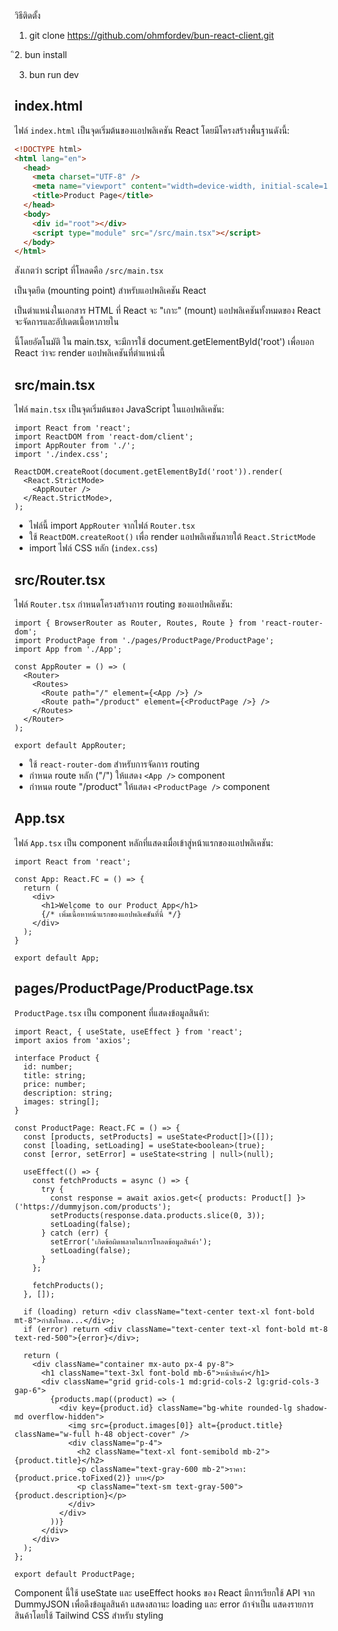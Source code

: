 วิธีติดตั้ง

1. git clone https://github.com/ohmfordev/bun-react-client.git

ิ2. bun install

3. bun run dev




## index.html

ไฟล์ `index.html` เป็นจุดเริ่มต้นของแอปพลิเคชัน React โดยมีโครงสร้างพื้นฐานดังนี้:

```html
<!DOCTYPE html>
<html lang="en">
  <head>
    <meta charset="UTF-8" />
    <meta name="viewport" content="width=device-width, initial-scale=1.0" />
    <title>Product Page</title>
  </head>
  <body>
    <div id="root"></div>
    <script type="module" src="/src/main.tsx"></script>
  </body>
</html>
```

สังเกตว่า script ที่โหลดคือ `/src/main.tsx`

<div id="root"></div> เป็นจุดยึด (mounting point) สำหรับแอปพลิเคชัน React 

เป็นตำแหน่งในเอกสาร HTML ที่ React จะ "เกาะ" (mount) แอปพลิเคชันทั้งหมดของ
React จะจัดการและอัปเดตเนื้อหาภายใน <div> นี้โดยอัตโนมัติ
ใน main.tsx, จะมีการใช้ document.getElementById('root') เพื่อบอก React ว่าจะ render แอปพลิเคชันที่ตำแหน่งนี้
## src/main.tsx

ไฟล์ `main.tsx` เป็นจุดเริ่มต้นของ JavaScript ในแอปพลิเคชัน:
```tsx
import React from 'react';
import ReactDOM from 'react-dom/client';
import AppRouter from './';
import './index.css';

ReactDOM.createRoot(document.getElementById('root')).render(
  <React.StrictMode>
    <AppRouter />
  </React.StrictMode>,
);
```

- ไฟล์นี้ import `AppRouter` จากไฟล์ `Router.tsx`
- ใช้ `ReactDOM.createRoot()` เพื่อ render แอปพลิเคชันภายใต้ `React.StrictMode`
- import ไฟล์ CSS หลัก (`index.css`)

## src/Router.tsx

ไฟล์ `Router.tsx` กำหนดโครงสร้างการ routing ของแอปพลิเคชัน:

```tsx
import { BrowserRouter as Router, Routes, Route } from 'react-router-dom';
import ProductPage from './pages/ProductPage/ProductPage';
import App from './App';

const AppRouter = () => (
  <Router>
    <Routes>
      <Route path="/" element={<App />} />
      <Route path="/product" element={<ProductPage />} />
    </Routes>
  </Router>
);

export default AppRouter;
```

- ใช้ `react-router-dom` สำหรับการจัดการ routing
- กำหนด route หลัก ("/") ให้แสดง `<App />` component
- กำหนด route "/product" ให้แสดง `<ProductPage />` component

## App.tsx

ไฟล์ `App.tsx` เป็น component หลักที่แสดงเมื่อเข้าสู่หน้าแรกของแอปพลิเคชัน:

```tsx
import React from 'react';

const App: React.FC = () => {
  return (
    <div>
      <h1>Welcome to our Product App</h1>
      {/* เพิ่มเนื้อหาหน้าแรกของแอปพลิเคชันที่นี่ */}
    </div>
  );
}

export default App;
```

## pages/ProductPage/ProductPage.tsx

`ProductPage.tsx` เป็น component ที่แสดงข้อมูลสินค้า:

```tsx
import React, { useState, useEffect } from 'react';
import axios from 'axios';

interface Product {
  id: number;
  title: string;
  price: number;
  description: string;
  images: string[];
}

const ProductPage: React.FC = () => {
  const [products, setProducts] = useState<Product[]>([]);
  const [loading, setLoading] = useState<boolean>(true);
  const [error, setError] = useState<string | null>(null);

  useEffect(() => {
    const fetchProducts = async () => {
      try {
        const response = await axios.get<{ products: Product[] }>('https://dummyjson.com/products');
        setProducts(response.data.products.slice(0, 3));
        setLoading(false);
      } catch (err) {
        setError('เกิดข้อผิดพลาดในการโหลดข้อมูลสินค้า');
        setLoading(false);
      }
    };

    fetchProducts();
  }, []);

  if (loading) return <div className="text-center text-xl font-bold mt-8">กำลังโหลด...</div>;
  if (error) return <div className="text-center text-xl font-bold mt-8 text-red-500">{error}</div>;

  return (
    <div className="container mx-auto px-4 py-8">
      <h1 className="text-3xl font-bold mb-6">หน้าสินค้า</h1>
      <div className="grid grid-cols-1 md:grid-cols-2 lg:grid-cols-3 gap-6">
        {products.map((product) => (
          <div key={product.id} className="bg-white rounded-lg shadow-md overflow-hidden">
            <img src={product.images[0]} alt={product.title} className="w-full h-48 object-cover" />
            <div className="p-4">
              <h2 className="text-xl font-semibold mb-2">{product.title}</h2>
              <p className="text-gray-600 mb-2">ราคา: {product.price.toFixed(2)} บาท</p>
              <p className="text-sm text-gray-500">{product.description}</p>
            </div>
          </div>
        ))}
      </div>
    </div>
  );
};

export default ProductPage;
```
Component นี้ใช้ useState และ useEffect hooks ของ React
มีการเรียกใช้ API จาก DummyJSON เพื่อดึงข้อมูลสินค้า
แสดงสถานะ loading และ error ถ้าจำเป็น
แสดงรายการสินค้าโดยใช้ Tailwind CSS สำหรับ styling
